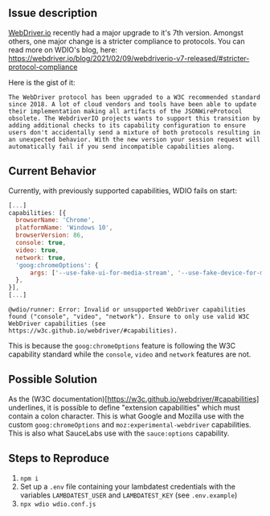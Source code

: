 ## Issue description
[WebDriver.io](https://github.com/webdriverio/webdriverio) recently had a major upgrade to it's 7th version.
Amongst others, one major change is a stricter compliance to protocols. You can read more on WDIO's blog, here: https://webdriver.io/blog/2021/02/09/webdriverio-v7-released/#stricter-protocol-compliance

Here is the gist of it:

```
The WebDriver protocol has been upgraded to a W3C recommended standard since 2018. A lot of cloud vendors and tools have been able to update their implementation making all artifacts of the JSONWireProtocol obsolete. The WebdriverIO projects wants to support this transition by adding additional checks to its capability configuration to ensure users don't accidentally send a mixture of both protocols resulting in an unexpected behavior. With the new version your session request will automatically fail if you send incompatible capabilities along.
```

## Current Behavior
Currently, with previously supported capabilities, WDIO fails on start:

```js
[...]
capabilities: [{
  browserName: 'Chrome',
  platformName: 'Windows 10',
  browserVersion: 86,
  console: true,
  video: true,
  network: true,
  'goog:chromeOptions': {
      args: ['--use-fake-ui-for-media-stream', '--use-fake-device-for-media-stream'],
  },
}],
[...]
```

```
@wdio/runner: Error: Invalid or unsupported WebDriver capabilities found ("console", "video", "network"). Ensure to only use valid W3C WebDriver capabilities (see https://w3c.github.io/webdriver/#capabilities).
```

This is because the `goog:chromeOptions` feature is following the W3C capability standard while the `console`, `video` and `network` features are not.

## Possible Solution
As the (W3C documentation)[https://w3c.github.io/webdriver/#capabilities] underlines, it is possible to define "extension capabilities" which must contain a colon character.
This is what Google and Mozilla use with the custom `goog:chromeOptions` and `moz:experimental-webdriver` capabilities. This is also what SauceLabs use with the `sauce:options` capability.

## Steps to Reproduce

1. `npm i`
2. Set up a `.env` file containing your lambdatest credentials with the variables `LAMBDATEST_USER` and `LAMBDATEST_KEY` (see `.env.example`)
3. `npx wdio wdio.conf.js`